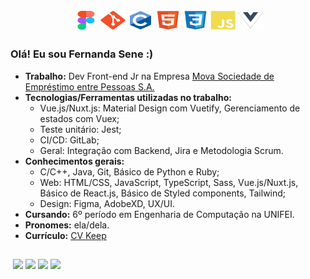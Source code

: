 <div align="center" justify="start"><br>
  <img align="center" alt="Fernanda-Figma" height="30" width="40" src="https://raw.githubusercontent.com/devicons/devicon/master/icons/figma/figma-original.svg">
  <img align="center" alt="Fernanda-Git" height="30" width="40" src="https://raw.githubusercontent.com/devicons/devicon/master/icons/git/git-original.svg">
  <img align="center" alt="Fernanda-C" height="30" width="40" src="https://raw.githubusercontent.com/devicons/devicon/master/icons/c/c-original.svg">
  <img align="center" alt="Fernanda-HTML" height="30" width="40" src="https://raw.githubusercontent.com/devicons/devicon/master/icons/html5/html5-original.svg">
  <img align="center" alt="Fernanda-CSS" height="30" width="40" src="https://raw.githubusercontent.com/devicons/devicon/master/icons/css3/css3-original.svg">
  <img align="center" alt="Fernanda-JS" height="30" width="40" src="https://raw.githubusercontent.com/devicons/devicon/master/icons/javascript/javascript-plain.svg">
  <img align="center" alt="Fernanda-VueJS" height="30" width="40" src="https://raw.githubusercontent.com/devicons/devicon/master/icons/vuejs/vuejs-plain.svg">
</div>

##

### Olá! Eu sou Fernanda Sene :)

- **Trabalho:** Dev Front-end Jr na Empresa <a href="https://mova.vc/">Mova Sociedade de Empréstimo entre Pessoas S.A.</a>
- **Tecnologias/Ferramentas utilizadas no trabalho:**
  - Vue.js/Nuxt.js: Material Design com Vuetify, Gerenciamento de estados com Vuex;
  - Teste unitário: Jest;
  - CI/CD: GitLab;
  - Geral: Integração com Backend, Jira e Metodologia Scrum.
- **Conhecimentos gerais:** 
  - C/C++, Java, Git, Básico de Python e Ruby;
  - Web: HTML/CSS, JavaScript, TypeScript, Sass, Vue.js/Nuxt.js, Básico de React.js, Básico de Styled components, Tailwind;
  - Design: Figma, AdobeXD, UX/UI.
- **Cursando:** 6º período em Engenharia de Computação na UNIFEI. 
- **Pronomes:** ela/dela.
- **Currículo:** <a href="https://www.cvkeep.com/cv/fernandasene">CV Keep</a>


##

&nbsp;<a href = "mailto:fehsene@gmail.com"><img src="https://img.shields.io/badge/-Gmail-%23EA4335?style=for-the-badge&logo=gmail&logoColor=white"></a>
<a href="https://www.linkedin.com/in/fernanda-sene/" target="_blank"><img src="https://img.shields.io/badge/-LinkedIn-%230077B5?style=for-the-badge&logo=linkedin&logoColor=white"></a>
<a href="https://www.instagram.com/_fernandasene/" target="_blank"><img src="https://img.shields.io/badge/-Instagram-%23E4405F?style=for-the-badge&logo=instagram&logoColor=white"></a>
<a href="https://open.spotify.com/user/uns0tmcy0lkr5tr48losmbcwb?si=9f73b278c4d74673" target="_blank"><img src="https://img.shields.io/badge/-Spotify-3bb34b?style=for-the-badge&logo=Spotify&logoColor=161f16&link=https://github.com/fernandnsp"></a>
